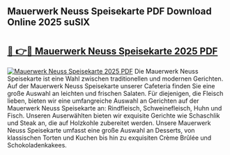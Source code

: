 ## Mauerwerk Neuss Speisekarte PDF Download Online 2025 suSlX

# <h2><a href="http://gcdfxb.nevu.top/?p=Mauerwerk+Neuss+Speisekarte">🔗 👉🔴 Mauerwerk Neuss Speisekarte 2025 PDF</a></h2>

[![Mauerwerk Neuss Speisekarte 2025 PDF](https://i.imgur.com/dBaPXMq.png)](http://gcdfxb.nevu.top/?p=Mauerwerk+Neuss+Speisekarte)
Die Mauerwerk Neuss Speisekarte ist eine Wahl zwischen traditionellen und modernen Gerichten. Auf der Mauerwerk Neuss Speisekarte unserer Cafeteria finden Sie eine große Auswahl an leichten und frischen Salaten. Für diejenigen, die Fleisch lieben, bieten wir eine umfangreiche Auswahl an Gerichten auf der Mauerwerk Neuss Speisekarte an: Rindfleisch, Schweinefleisch, Huhn und Fisch. Unseren Auserwählten bieten wir exquisite Gerichte wie Schaschlik und Steak an, die auf Holzkohle zubereitet werden. Unsere Mauerwerk Neuss Speisekarte umfasst eine große Auswahl an Desserts, von klassischen Torten und Kuchen bis hin zu exquisiten Crème Brûlée und Schokoladenkakees.
